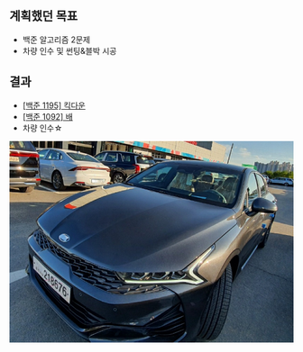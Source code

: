 ## 계획했던 목표
- 백준 알고리즘 2문제
- 차량 인수 및 썬팅&블박 시공

## 결과
- [[백준 1195] 킥다운](https://blog.naver.com/kerochuu/222094771576)
- [[백준 1092] 배](https://blog.naver.com/kerochuu/222094774764)
- 차량 인수☆
<img src="https://github.com/kerochuu/image/blob/master/200903_1.png">
